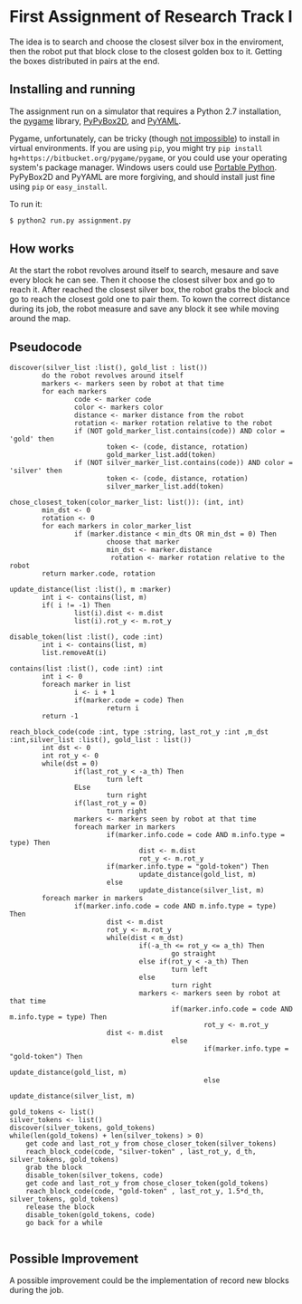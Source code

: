 First Assignment of Research Track I
================================

The idea is to search and choose the closest silver box in the enviroment, then the robot put that block close to the closest golden box to it. Getting the boxes distributed in pairs at the end.

Installing and running
----------------------

The assignment run on a simulator that requires a Python 2.7 installation, the [pygame](http://pygame.org/) library, [PyPyBox2D](https://pypi.python.org/pypi/pypybox2d/2.1-r331), and [PyYAML](https://pypi.python.org/pypi/PyYAML/).

Pygame, unfortunately, can be tricky (though [not impossible](http://askubuntu.com/q/312767)) to install in virtual environments. If you are using `pip`, you might try `pip install hg+https://bitbucket.org/pygame/pygame`, or you could use your operating system's package manager. Windows users could use [Portable Python](http://portablepython.com/). PyPyBox2D and PyYAML are more forgiving, and should install just fine using `pip` or `easy_install`.

To run it:
```bash
$ python2 run.py assignment.py
```

How works
----------------------
At the start the robot revolves around itself to search, mesaure and save every block he can see. Then it choose the closest silver box and go to reach it. After reached the closest silver box, the robot grabs the block and go to reach the closest gold one to pair them. 
To kown the correct distance during its job, the robot measure and save any block it see while moving around the map. 

## Pseudocode

```
discover(silver_list :list(), gold_list : list())
        do the robot revolves around itself
        markers <- markers seen by robot at that time
        for each markers
                code <- marker code
                color <- markers color 
                distance <- marker distance from the robot
                rotation <- marker rotation relative to the robot
                if (NOT gold_marker_list.contains(code)) AND color = 'gold' then
                        token <- (code, distance, rotation)
                        gold_marker_list.add(token)
                if (NOT silver_marker_list.contains(code)) AND color = 'silver' then
                        token <- (code, distance, rotation)
                        silver_marker_list.add(token)

chose_closest_token(color_marker_list: list()): (int, int)
        min_dst <- 0
        rotation <- 0
        for each markers in color_marker_list
                if (marker.distance < min_dts OR min_dst = 0) Then
                        choose that marker
                        min_dst <- marker.distance
                         rotation <- marker rotation relative to the robot
        return marker.code, rotation  

update_distance(list :list(), m :marker)
        int i <- contains(list, m)
        if( i != -1) Then
                list(i).dist <- m.dist
                list(i).rot_y <- m.rot_y

disable_token(list :list(), code :int)
        int i <- contains(list, m)
        list.removeAt(i)

contains(list :list(), code :int) :int 
        int i <- 0
        foreach marker in list
                i <- i + 1
                if(marker.code = code) Then
                        return i
        return -1
        
reach_block_code(code :int, type :string, last_rot_y :int ,m_dst :int,silver_list :list(), gold_list : list())
        int dst <- 0
        int rot_y <- 0
        while(dst = 0)
                if(last_rot_y < -a_th) Then
                        turn left
                ELse 
                        turn right
                if(last_rot_y = 0)
                        turn right
                markers <- markers seen by robot at that time
                foreach marker in markers
                        if(marker.info.code = code AND m.info.type = type) Then
                                dist <- m.dist
                                rot_y <- m.rot_y
                        if(marker.info.type = "gold-token") Then
                                update_distance(gold_list, m)
                        else
                                update_distance(silver_list, m)
        foreach marker in markers 
                if(marker.info.code = code AND m.info.type = type) Then
                        dist <- m.dist
                        rot_y <- m.rot_y
                        while(dist < m_dst)
                                if(-a_th <= rot_y <= a_th) Then
                                        go straight
                                else if(rot_y < -a_th) Then
                                        turn left
                                else
                                        turn right
                                markers <- markers seen by robot at that time
                                        if(marker.info.code = code AND m.info.type = type) Then
                                                rot_y <- m.rot_y	
						dist <- m.dist	
                                        else
                                                if(marker.info.type = "gold-token") Then
                                                        update_distance(gold_list, m)
                                                else
                                                        update_distance(silver_list, m)
                                                
gold_tokens <- list()
silver_tokens <- list()
discover(silver_tokens, gold_tokens)
while(len(gold_tokens) + len(silver_tokens) > 0)
	get code and last_rot_y from chose_closer_token(silver_tokens)
	reach_block_code(code, "silver-token" , last_rot_y, d_th, silver_tokens, gold_tokens)
	grab the block
	disable_token(silver_tokens, code)
	get code and last_rot_y from chose_closer_token(gold_tokens)
	reach_block_code(code, "gold-token" , last_rot_y, 1.5*d_th, silver_tokens, gold_tokens)
	release the block
	disable_token(gold_tokens, code)	
	go back for a while 
        
```
Possible Improvement
----------------------
A possible improvement could be the implementation of record new blocks during the job.        
        
